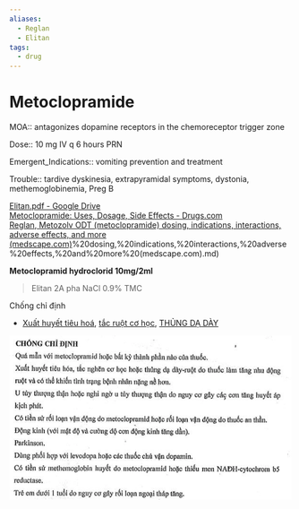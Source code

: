 ```yaml
---
aliases:
  - Reglan
  - Elitan
tags:
  - drug
---
```

# Metoclopramide  
  
MOA:: antagonizes dopamine receptors in the chemoreceptor trigger zone  
  
Dose:: 10 mg IV q 6 hours PRN  
  
Emergent_Indications:: vomiting prevention and treatment  
  
Trouble:: tardive dyskinesia, extrapyramidal symptoms, dystonia, methemoglobinemia, Preg B  
  
[Elitan.pdf - Google Drive](https://drive.google.com/file/d/1gzsXxfsrjztLOVyT8wBtngW911SEl7kA/view)  
[Metoclopramide: Uses, Dosage, Side Effects - Drugs.com](https://www.drugs.com/metoclopramide.html)  
[Reglan, Metozolv ODT (metoclopramide) dosing, indications, interactions, adverse effects, and more (medscape.com)](metoclopramide)%20dosing,%20indications,%20interactions,%20adverse%20effects,%20and%20more%20(medscape.com).md)  
  
**Metoclopramid hydroclorid 10mg/2ml**  
> Elitan 2A pha NaCl 0.9% TMC  
  
Chống chỉ định  
- [Xuất huyết tiêu hoá](../Xu%E1%BA%A5t%20huy%E1%BA%BFt%20ti%C3%AAu%20ho%C3%A1.md), [tắc ruột cơ học](t%E1%BA%AFc%20ru%E1%BB%99t%20c%C6%A1%20h%E1%BB%8Dc.md), [THỦNG DẠ DÀY](TH%E1%BB%A6NG%20D%E1%BA%A0%20D%C3%80Y.md)  
  
![../../200 FILES/201 Image/image/Elitan-chong-chi-dinh.webp](../../200%20FILES/201%20Image/image/Elitan-chong-chi-dinh.webp)